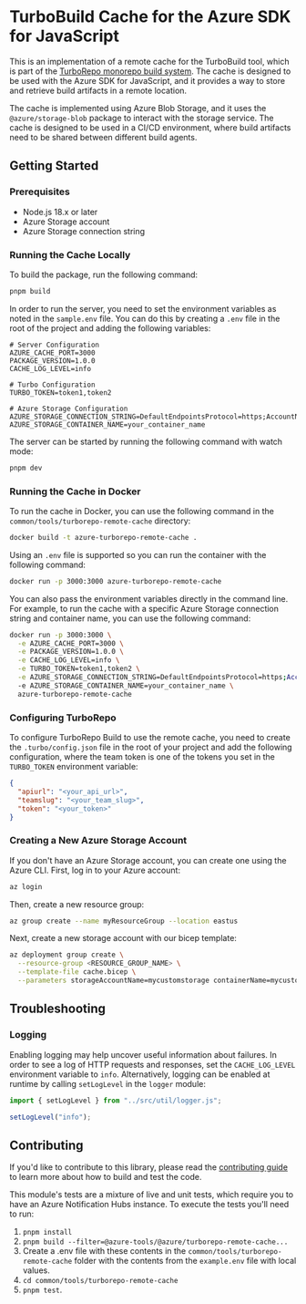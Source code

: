 # TurboBuild Cache for the Azure SDK for JavaScript

This is an implementation of a remote cache for the TurboBuild tool, which is part of the [TurboRepo monorepo build system](https://turbo.build/). The cache is designed to be used with the Azure SDK for JavaScript, and it provides a way to store and retrieve build artifacts in a remote location.

The cache is implemented using Azure Blob Storage, and it uses the `@azure/storage-blob` package to interact with the storage service. The cache is designed to be used in a CI/CD environment, where build artifacts need to be shared between different build agents.

## Getting Started

### Prerequisites

- Node.js 18.x or later
- Azure Storage account
- Azure Storage connection string

### Running the Cache Locally

To build the package, run the following command:

```bash
pnpm build
```

In order to run the server, you need to set the environment variables as noted in the `sample.env` file. You can do this by creating a `.env` file in the root of the project and adding the following variables:

```env
# Server Configuration
AZURE_CACHE_PORT=3000
PACKAGE_VERSION=1.0.0
CACHE_LOG_LEVEL=info

# Turbo Configuration
TURBO_TOKEN=token1,token2

# Azure Storage Configuration
AZURE_STORAGE_CONNECTION_STRING=DefaultEndpointsProtocol=https;AccountName=your_account_name;AccountKey=your_account_key;EndpointSuffix=core.windows.net
AZURE_STORAGE_CONTAINER_NAME=your_container_name
```

The server can be started by running the following command with watch mode:

```bash
pnpm dev
```

### Running the Cache in Docker

To run the cache in Docker, you can use the following command in the `common/tools/turborepo-remote-cache` directory:

```bash
docker build -t azure-turborepo-remote-cache .
```

Using an `.env` file is supported so you can run the container with the following command:

```bash
docker run -p 3000:3000 azure-turborepo-remote-cache
```

You can also pass the environment variables directly in the command line. For example, to run the cache with a specific Azure Storage connection string and container name, you can use the following command:

```bash
docker run -p 3000:3000 \
  -e AZURE_CACHE_PORT=3000 \
  -e PACKAGE_VERSION=1.0.0 \
  -e CACHE_LOG_LEVEL=info \
  -e TURBO_TOKEN=token1,token2 \
  -e AZURE_STORAGE_CONNECTION_STRING=DefaultEndpointsProtocol=https;AccountName=your_account_name;AccountKey=your_account_key;EndpointSuffix=core.windows.net \
  -e AZURE_STORAGE_CONTAINER_NAME=your_container_name \
  azure-turborepo-remote-cache
```

### Configuring TurboRepo

To configure TurboRepo Build to use the remote cache, you need to create the `.turbo/config.json` file in the root of your project and add the following configuration, where the team token is one of the tokens you set in the `TURBO_TOKEN` environment variable:

```json
{
  "apiurl": "<your_api_url>",
  "teamslug": "<your_team_slug>",
  "token": "<your_token>"
}
```

### Creating a New Azure Storage Account
If you don't have an Azure Storage account, you can create one using the Azure CLI. First, log in to your Azure account:

```bash
az login
```

Then, create a new resource group:

```bash
az group create --name myResourceGroup --location eastus
```
Next, create a new storage account with our bicep template:

```bash
az deployment group create \
  --resource-group <RESOURCE_GROUP_NAME> \
  --template-file cache.bicep \
  --parameters storageAccountName=mycustomstorage containerName=mycustomcontainer
```

## Troubleshooting

### Logging

Enabling logging may help uncover useful information about failures. In order to see a log of HTTP requests and responses, set the `CACHE_LOG_LEVEL` environment variable to `info`. Alternatively, logging can be enabled at runtime by calling `setLogLevel` in the `logger` module:

```ts snippet:logging
import { setLogLevel } from "../src/util/logger.js";

setLogLevel("info");
```

## Contributing

If you'd like to contribute to this library, please read the [contributing guide](https://github.com/Azure/azure-sdk-for-js/blob/main/CONTRIBUTING.md) to learn more about how to build and test the code.

This module's tests are a mixture of live and unit tests, which require you to have an Azure Notification Hubs instance. To execute the tests you'll need to run:

1. `pnpm install`
2. `pnpm build --filter=@azure-tools/@azure/turborepo-remote-cache...`
3. Create a .env file with these contents in the `common/tools/turborepo-remote-cache` folder with the contents from the `example.env` file with local values.
4. `cd common/tools/turborepo-remote-cache`
5. `pnpm test`.
